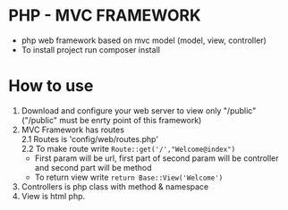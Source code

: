 # PHP - MVC FRAMEWORK
 - php web framework based on mvc model (model, view, controller)
 - To install project run composer install
# How to use
  1. Download and configure your web server to view only "/public" ("/public" must be enrty point of this framework)
  2. MVC Framework has routes <br>
    2.1 Routes is 'config/web/routes.php' <br>
   2.2 To make route write <code>Route::get('/',"Welcome@index")</code> <br>
     - First param will be url, first part of second param will be controller and second part will be method <br>
     - To return view write <code>return Base::View('Welcome')</code> <br>
  3. Controllers is php class with method & namespace <br>
  4. View is html php. <br>
